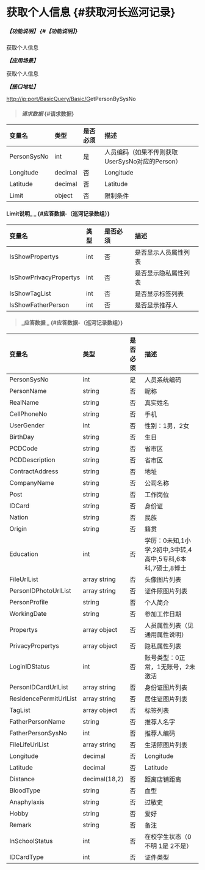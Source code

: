 # 获取个人信息 {#获取河长巡河记录}

##### _【功能说明】_ {#【功能说明】}

获取个人信息

_**【应用场景】**_

获取个人信息

_**【接口地址】**_

[http://ip:port/BasicQuery/](http://ip:port/HMQuery/PatrolRiver/GetPatrolRivers)[Basic](http://ip:port/HMQuery/PatrolRiver/GetPatrolRivers)[/G](http://ip:port/HMQuery/PatrolRiver/GetPatrolRivers)etPersonBySysNo

> #### _请求数据_ {#请求数据}

| 变量名 | 类型 | 是否必须 | 描述 |
| :--- | :--- | :--- | :--- |
| PersonSysNo | int | 是 | 人员编码（如果不传则获取UserSysNo对应的Person） |
| Longitude| decimal| 否 | Longitude |
| Latitude| decimal| 否 | Latitude |
| Limit | object | 否 | 限制条件 |

#### Limit说明_ _ {#应答数据-（巡河记录数组）}

| 变量名 | 类型 | 是否必须 | 描述 |
| :--- | :--- | :--- | :--- |
| IsShowPropertys | int | 否 | 是否显示人员属性列表 |
| IsShowPrivacyPropertys | int | 否 | 是否显示隐私属性列表 |
| IsShowTagList | int | 否 | 是否显示标签列表 |
| IsShowFatherPerson | int | 否 | 是否显示推荐人 |

> #### _应答数据 _ {#应答数据-（巡河记录数组）}

| 变量名 | 类型 | 是否必须 | 描述 |
| :--- | :--- | :--- | :--- |
| PersonSysNo | int | 是 | 人员系统编码 |
| PersonName | string | 否 | 昵称 |
| RealName | string | 否 | 真实姓名 |
| CellPhoneNo | string | 否 | 手机 |
| UserGender | int | 否 | 性别：1男，2女 |
| BirthDay | string | 否 | 生日 |
| PCDCode | string | 否 | 省市区 |
| PCDDescription | string | 否 | 省市区 |
| ContractAddress | string | 否 | 地址 |
| CompanyName | string | 否 | 公司名称 |
| Post | string | 否 | 工作岗位 |
| IDCard | string | 否 | 身份证 |
| Nation | string | 否 | 民族 |
| Origin | string | 否 | 籍贯 |
| Education | int | 否 | 学历：0未知,1小学,2初中,3中转,4高中,5专科,6本科,7硕士,8博士 |
| FileUrlList | array string | 否 | 头像图片列表 |
| PersonIDPhotoUrlList | array string | 否 | 证件照图片列表 |
| PersonProfile | string | 否 | 个人简介 |
| WorkingDate | string | 否 | 参加工作日期 |
| Propertys | array object | 否 | 人员属性列表（见通用属性说明） |
| PrivacyPropertys | array object | 否 | 隐私属性列表 |
| LoginIDStatus | int | 否 | 账号类型：0正常，1无账号，2未激活 |
| PersonIDCardUrlList | array string | 否 | 身份证图片列表 |
| ResidencePermitUrlList | array string | 否 | 居住证图片列表 |
| TagList | array object | 否 | 标签列表 |
| FatherPersonName | string | 否 | 推荐人名字 |
| FatherPersonSysNo | int | 否 | 推荐人编码 |
| FileLifeUrlList | array string | 否 | 生活照图片列表 |
| Longitude| decimal| 否 | Longitude |
| Latitude| decimal| 否 | Latitude |
| Distance| decimal\(18,2\) | 否 | 距离店铺距离 |
| BloodType| string| 否 | 血型|
| Anaphylaxis| string| 否 |过敏史|
| Hobby| string| 否 |爱好|
| Remark| string| 否 |备注|
| InSchoolStatus| int | 否 | 在校学生状态（0不明 1是 2不是） |
| IDCardType | int| 否 | 证件类型|




